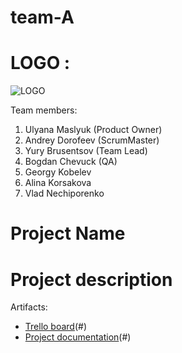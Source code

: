 # team-A

# LOGO :
![LOGO](http://s018.radikal.ru/i503/1702/f1/e8ca9dadf309.jpg)

Team members:

1. Ulyana Maslyuk (Product Owner)
2. Andrey Dorofeev (ScrumMaster)
3. Yury Brusentsov (Team Lead)
4. Bogdan Chevuck (QA)
5. Georgy Kobelev
6. Alina Korsakova
7. Vlad Nechiporenko

# Project Name


# Project description

Artifacts:

* [Trello board](https://trello.com/user06638996)(#)
* [Project documentation](https://docs.google.com/document/d/1ddqzeXwlE4f9DNrIb0n942wa_YoRCasD-vP8xLMF3pY/edit)(#)
